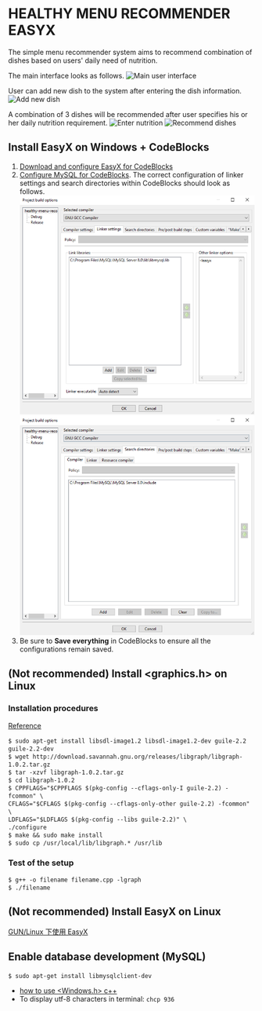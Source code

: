 # HEALTHY MENU RECOMMENDER EASYX

The simple menu recommender system aims to recommend combination of dishes based on users' daily need of nutrition.

The main interface looks as follows.
![Main user interface](main_window.PNG)

User can add new dish to the system after entering the dish information.
![Add new dish](insert_new_dish.PNG)

A combination of 3 dishes will be recommended after user specifies his or her daily nutrition requirement.
![Enter nutrition](enter_nutrition.PNG)
![Recommend dishes](recommend_dishes.PNG)

## Install EasyX on Windows + CodeBlocks

1. [Download and configure EasyX for CodeBlocks](https://codebus.cn/bestans/easyx-for-mingw)
2. [Configure MySQL for CodeBlocks](https://blog.csdn.net/weixin_42355492/article/details/100745355). The correct configuration of linker settings and search directories within CodeBlocks should look as follows.
![Linker Settings](demo/linker_settings.PNG)
![Search Directories](demo/search_directories.PNG)
3. Be sure to **Save everything** in CodeBlocks to ensure all the configurations remain saved. 

## (Not recommended) Install <graphics.h> on Linux

### Installation procedures
[Reference](https://stackoverflow.com/questions/67636061/unable-to-install-libgraph-in-linux-ubuntu-20-04)

```
$ sudo apt-get install libsdl-image1.2 libsdl-image1.2-dev guile-2.2 guile-2.2-dev 
$ wget http://download.savannah.gnu.org/releases/libgraph/libgraph-1.0.2.tar.gz
$ tar -xzvf libgraph-1.0.2.tar.gz
$ cd libgraph-1.0.2
$ CPPFLAGS="$CPPFLAGS $(pkg-config --cflags-only-I guile-2.2) -fcommon" \
CFLAGS="$CFLAGS $(pkg-config --cflags-only-other guile-2.2) -fcommon" \
LDFLAGS="$LDFLAGS $(pkg-config --libs guile-2.2)" \
./configure
$ make && sudo make install
$ sudo cp /usr/local/lib/libgraph.* /usr/lib
```

### Test of the setup

```
$ g++ -o filename filename.cpp -lgraph
$ ./filename
```

## (Not recommended) Install EasyX on Linux
[GUN/Linux 下使用 EasyX](https://www.cnblogs.com/aaroncoding/p/17116879.html)


## Enable database development (MySQL)
```
$ sudo apt-get install libmysqlclient-dev
```

- [how to use <Windows.h> c++](https://www.linux.org/threads/how-to-use-windows-h-c.28353/)
- To display utf-8 characters in terminal: `chcp 936` 
